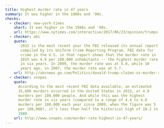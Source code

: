 ```yaml
---
title: Highest murder rate in 47 years
summary: It was higher in the 1980s and '90s.
checks:
  - checker: new-york-times
    short: It was higher in the 1980s and '90s.
    url: https://www.nytimes.com/interactive/2017/06/23/opinion/trumps-lies.html
  - checker: abc
    quote:
       2015 is the most recent year the FBI released its annual report
       compiled by its Uniform Crime Reporting Program. FBI data for
       crime in the U.S. in that report shows that the murder rate in
       2015 was 4.9 per 100,000 inhabitants -- the highest murder rate
       in six years. In 2009, the murder rate was at 5.0, while 10
       years ago, in 2007, the murder rate was at 5.7.
    url: http://abcnews.go.com/Politics/donald-trump-claims-us-murder-rate-highest-47/story?id=45332636
  - checker: snopes
    quote:
      According to the most recent FBI data available, an estimated
      15,696 murders occurred in the United States in 2015, or 4.9
      murders per 100,000 people. And while this was the highest
      murder rate in six years (compared to a range of 4.4 to 4.8
      murders per 100,000 each year since 2009, when the figure was 5
      per 100,000), it’s less than half the historical high of 10.2 in
      1980.
    url: http://www.snopes.com/murder-rate-highest-in-47-years/
---
```

